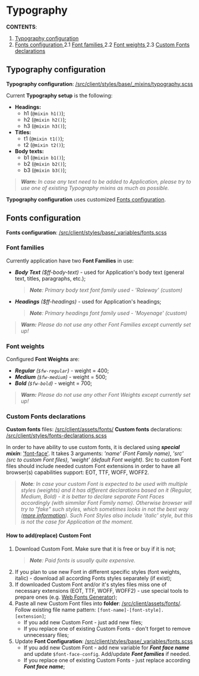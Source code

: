 # Typography

**CONTENTS**:
1. [ Typography configuration ](#typography-configuration)
2. [ Fonts configuration ](#fonts-configuration)
    2.1 [ Font families ](#font-families)
    2.2 [ Font weights ](#font-weights)
    2.3 [ Custom Fonts declarations ](#custom-fonts-declarations)

## Typography configuration
**Typography configuration**: [/src/client/styles/base/_mixins/typography.scss](/src/client/styles/base/_mixins/typography.scss)

Current **Typography setup** is the following:
- **Headings:**
    - h1 (`@mixin h1()`);
    - h2 (`@mixin h2()`);
    - h3 (`@mixin h3()`);
- **Titles:**
    - t1 (`@mixin t1()`);
    - t2 (`@mixin t2()`);
- **Body texts:**
    - b1 (`@mixin b1()`);
    - b2 (`@mixin b2()`);
    - b3 (`@mixin b3()`);

> ***Warn:** In case any text need to be added to Application, please try to use one of existing Typography mixins as much as possible.*

**Typography configuration** uses customized [Fonts configuration](#fonts-configuration).

## Fonts configuration
**Fonts configuration**: [/src/client/styles/base/_variables/fonts.scss](/src/client/styles/base/_variables/fonts.scss)

### Font families
Currently application have two **Font Families** in use:
- ***Body Text** ($ff-body-text)* - used for Application's body text (general text, titles, paragraphs, etc.);
    > ***Note**: Primary body text font family used - 'Raleway' (custom)*
- ***Headings** ($ff-headings)* - used for Application's headings;
    > ***Note**: Primary headings font family used - 'Moyenage' (custom)*


> ***Warn:** Please do not use any other Font Families except currently set up!*

### Font weights
Configured **Font Weights** are:
- ***Regular** (`$fw-regular`)* - weight = 400;
- ***Medium** (`$fw-medium`)* - weight = 500;
- ***Bold** (`$fw-bold`)* - weight = 700;

> ***Warn:** Please do not use any other Font Weights except currently set up!*

### Custom Fonts declarations
**Custom fonts** files: [/src/client/assets/fonts/](/src/client/assets/fonts/)
**Custom fonts** declarations: [/src/client/styles/fonts-declarations.scss](/src/client/styles/fonts-declarations.scss)

In order to have ability to use custom fonts, it is declared using ***special mixin***: ['font-face'](/src/client/styles/base/_mixins/font-face.scss). It takes 3 arguments: *'name' (Font Family name)*, *'src' (src to custom Font files)*, *'weight' (default Font weight)*. Src to custom Font files should include needed custom Font extensions in order to have all browser(s) capabilities support: EOT, TTF, WOFF, WOFF2.

> ***Note**: In case your custom Font is expected to be used with multiple styles (weights) and it has different declarations based on it (Regular, Medium, Bold) - it is better to declare separate Font Faces accordingly (with simmilar Font Family name). Otherwise browser will try to "fake" such styles, which sometimes looks in not the best way ([more information](https://css-tricks.com/typography-for-developers/#aa-remember-fonts-come-in-a-variety-of-styles)). Such Font Styles also include 'italic' style, but this is not the case for Application at the moment.*

#### How to add(replace) Custom Font
1. Download Custom Font. Make sure that it is free or buy if it is not;
    > ***Note**: Paid fonts is usually quite expensive.*
2. If you plan to use new Font in different specific styles (font weights, italic) - download all according Fonts styles separately (if exist);
3. If downloaded Custom Font and/or it's styles files miss one of necessary extensions (EOT, TTF, WOFF, WOFF2) - use special tools to prepare ones (e.g. [Web Fonts Generator](https://transfonter.org/));
4. Paste all new Custom Font files into **folder**: [/src/client/assets/fonts/](/src/client/assets/fonts/). Follow existing file name pattern: `[font-name]-[font-style].[extension]`;
    - If you add new Custom Font - just add new files;
    - If you replace one of existing Custom Fonts - don't forget to remove unnecessary files;
5. Update **Font Configuration**: [/src/client/styles/base/_variables/fonts.scss](/src/client/styles/base/_variables/fonts.scss)
    - If you add new Custom Font - add new variable for ***Font face name*** and update `$font-face-config`. Add/update ***Font families*** if needed.
    - If you replace one of existing Custom Fonts - just replace according ***Font face name***;
